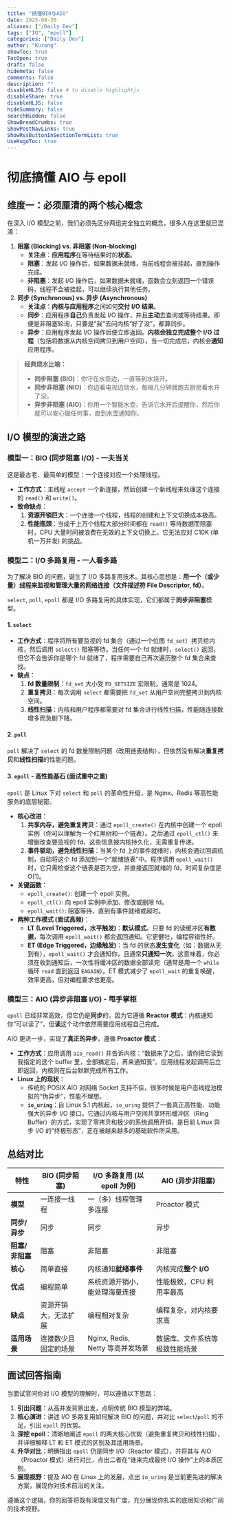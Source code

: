 ```yaml
---
title: "搞懂BIO与AIO"
date: 2025-08-30
aliases: ["/Daily Dev"]
tags: ["IO", "epoll"]
categories: ["Daily Dev"]
author: "Kurong"
showToc: true
TocOpen: true
draft: false
hidemeta: false
comments: false
description: ""
disableHLJS: false # to disable highlightjs
disableShare: true
disableHLJS: false
hideSummary: false
searchHidden: false
ShowBreadCrumbs: true
ShowPostNavLinks: true
ShowRssButtonInSectionTermList: true
UseHugoToc: true
---
```


# 彻底搞懂 AIO 与 epoll

## 维度一：必须厘清的两个核心概念

在深入 I/O 模型之前，我们必须先区分两组完全独立的概念，很多人在这里就已混淆：

1. **阻塞 (Blocking) vs. 非阻塞 (Non-blocking)**
   - **关注点**：**应用程序**在等待结果时的**状态**。
   - **阻塞**：发起 I/O 操作后，如果数据未就绪，当前线程会被挂起，直到操作完成。
   - **非阻塞**：发起 I/O 操作后，如果数据未就绪，函数会立刻返回一个错误码，线程不会被挂起，可以继续执行其他任务。
2. **同步 (Synchronous) vs. 异步 (Asynchronous)**
   - **关注点**：**内核与应用程序**之间如何**交付 I/O 结果**。
   - **同步**：应用程序**自己**负责发起 I/O 操作，并且**主动**去查询或等待结果。即便是非阻塞轮询，只要是“我”去问内核“好了没”，都算同步。
   - **异步**：应用程序发起 I/O 操作后便立即返回。**内核会独立完成整个 I/O 过程**（包括将数据从内核空间拷贝到用户空间），当一切完成后，内核会**通知**应用程序。

> **经典烧水比喻：**
>
> - **同步阻塞 (BIO)**：你守在水壶边，一直等到水烧开。
> - **同步非阻塞 (NIO)**：你边看电视边烧水，每隔几分钟就跑去厨房看水开了没。
> - **异步非阻塞 (AIO)**：你用一个智能水壶，告诉它水开后提醒你，然后你就可以安心做任何事，直到水壶通知你。

## I/O 模型的演进之路

### 模型一：BIO (同步阻塞 I/O) - 一夫当关

这是最古老、最简单的模型：一个连接对应一个处理线程。

- **工作方式**：主线程 `accept` 一个新连接，然后创建一个新线程来处理这个连接的 `read()` 和 `write()`。
- **致命缺点**：
  1. **资源开销巨大**：一个连接一个线程，线程的创建和上下文切换成本极高。
  2. **性能瓶颈**：当成千上万个线程大部分时间都在 `read()` 等待数据而阻塞时，CPU 大量时间被浪费在无效的上下文切换上。它无法应对 C10K (单机一万并发) 的挑战。

### 模型二：I/O 多路复用 - 一人看多路

为了解决 BIO 的问题，诞生了 I/O 多路复用技术。其核心思想是：**用一个（或少量）线程来监视和管理大量的网络连接（文件描述符 File Descriptor, fd）**。

`select`, `poll`, `epoll` 都是 I/O 多路复用的具体实现，它们都属于**同步非阻塞**模型。

#### 1. `select`

- **工作方式**：程序将所有要监视的 fd 集合（通过一个位图 `fd_set`）拷贝给内核，然后调用 `select()` 阻塞等待。当任何一个 fd 就绪时，`select()` 返回，但它不会告诉你是哪个 fd 就绪了，程序需要自己再次遍历整个 fd 集合来查找。
- **缺点**：
  1. **fd 数量限制**：`fd_set` 大小受 `FD_SETSIZE` 宏限制，通常是 1024。
  2. **重复拷贝**：每次调用 `select` 都需要把 `fd_set` 从用户空间完整拷贝到内核空间。
  3. **线性扫描**：内核和用户程序都需要对 fd 集合进行线性扫描，性能随连接数增多而急剧下降。

#### 2. `poll`

`poll` 解决了 `select` 的 fd 数量限制问题（改用链表结构），但依然没有解决**重复拷贝**和**线性扫描**的性能问题。

#### 3. `epoll` - 高性能基石 (面试重中之重)

`epoll` 是 Linux 下对 `select` 和 `poll` 的革命性升级，是 Nginx、Redis 等高性能服务的底层秘密。

- **核心改进**：
  1. **共享内存，避免重复拷贝**：通过 `epoll_create()` 在内核中创建一个 epoll 实例（你可以理解为一个红黑树和一个链表）。之后通过 `epoll_ctl()` 来增删改查要监视的 fd，这些信息被内核持久化，无需重复传递。
  2. **事件驱动，避免线性扫描**：当某个 fd 上的事件就绪时，内核会通过回调机制，自动将这个 fd 添加到一个“就绪链表”中。程序调用 `epoll_wait()` 时，它只需检查这个链表是否为空，并直接返回就绪的 fd，时间复杂度是 O(1)。
- **关键函数**：
  - `epoll_create()`: 创建一个 epoll 实例。
  - `epoll_ctl()`: 向 epoll 实例中添加、修改或删除 fd。
  - `epoll_wait()`: 阻塞等待，直到有事件就绪或超时。
- **两种工作模式 (面试高频)**：
  - **LT (Level Triggered，水平触发)**：**默认模式**。只要 fd 的读缓冲区**有数据**，每次调用 `epoll_wait()` 都会返回通知。它更健壮，编程容错性好。
  - **ET (Edge Triggered，边缘触发)**：当 fd 的状态**发生变化**（如：数据从无到有），`epoll_wait()` 才会通知你，且通常**只通知一次**。这意味着，你必须在收到通知后，一次性将缓冲区的数据全部读完（通常是用一个 `while` 循环 `read` 直到返回 `EAGAIN`）。ET 模式减少了 `epoll_wait` 的重复唤醒，效率更高，但对编程要求也更高。

### 模型三：AIO (异步非阻塞 I/O) - 甩手掌柜

`epoll` 已经非常高效，但它仍是**同步**的，因为它遵循 **Reactor 模式**：内核通知你“可以读了”，但**读**这个动作依然需要应用线程自己完成。

AIO 更进一步，实现了**真正的异步**，遵循 **Proactor 模式**：

- **工作方式**：应用调用 `aio_read()` 并告诉内核：“数据来了之后，请你把它读到我指定的这个 buffer 里，全部搞定后，再来通知我”。应用线程发起调用后立即返回，内核则在后台默默完成所有工作。
- **Linux 上的现状**：
  - 传统的 POSIX AIO 对网络 Socket 支持不佳，很多时候是用户态线程池模拟的“伪异步”，性能不理想。
  - **`io_uring`**：自 Linux 5.1 内核起，`io_uring` 提供了一套真正高性能、功能强大的异步 I/O 接口。它通过内核与用户空间共享环形缓冲区（Ring Buffer）的方式，实现了零拷贝和极少的系统调用开销，是目前 Linux 异步 I/O 的“终极形态”，正在被越来越多的基础软件所采用。

## 总结对比

| **特性**        | **BIO (同步阻塞)**   | **I/O 多路复用 (以 epoll 为例)** | **AIO (异步非阻塞)**           |
| --------------- | -------------------- | -------------------------------- | ------------------------------ |
| **模型**        | 一连接一线程         | 一（多）线程管理多连接           | Proactor 模式                  |
| **同步/异步**   | 同步                 | 同步                             | 异步                           |
| **阻塞/非阻塞** | 阻塞                 | 非阻塞                           | 非阻塞                         |
| **核心**        | 简单直接             | 内核通知**就绪事件**             | 内核完成**整个 I/O**           |
| **优点**        | 编程简单             | 系统资源开销小，能处理海量连接   | 性能极致，CPU 利用率最高       |
| **缺点**        | 资源开销大，无法扩展 | 编程相对复杂                     | 编程复杂，对内核要求高         |
| **适用场景**    | 连接数少且固定的场景 | Nginx, Redis, Netty 等高并发场景 | 数据库、文件系统等极致性能场景 |

## 面试回答指南

当面试官问你对 I/O 模型的理解时，可以遵循以下思路：

1. **引出问题**：从高并发背景出发，点明传统 BIO 模型的弊端。
2. **核心演进**：讲述 I/O 多路复用如何解决 BIO 的问题，并对比 `select`/`poll` 的不足，引出 `epoll` 的优势。
3. **深挖 epoll**：清晰地阐述 `epoll` 的两大核心优势（避免重复拷贝和线性扫描），并详细解释 LT 和 ET 模式的区别及其适用场景。
4. **升华对比**：明确指出 `epoll` 仍是同步 I/O（Reactor 模式），并将其与 AIO（Proactor 模式）进行对比，点出二者在“谁来完成最终 I/O 操作”上的本质区别。
5. **展现视野**：提及 AIO 在 Linux 上的发展，点出 `io_uring` 是当前更先进的解决方案，展现你对技术前沿的关注。

遵循这个逻辑，你的回答将既有深度又有广度，充分展现你扎实的底层知识和广阔的技术视野。
